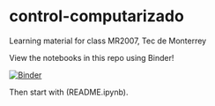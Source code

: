 # control-computarizado
Learning material for class MR2007, Tec de Monterrey

View the notebooks in this repo using Binder!

[![Binder](https://mybinder.org/badge_logo.svg)](https://mybinder.org/v2/gh/alfkjartan/control-computarizado.git/master)

Then start with (README.ipynb).
